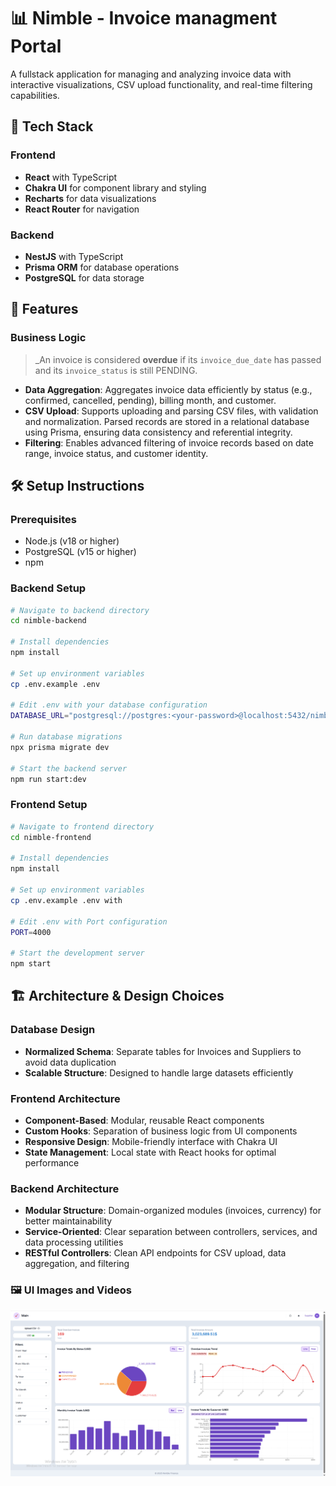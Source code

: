 # 📊 Nimble - Invoice managment Portal

A fullstack application for managing and analyzing invoice data with interactive visualizations, CSV upload functionality, and real-time filtering capabilities.

## 🧩 Tech Stack

### Frontend

- **React** with TypeScript
- **Chakra UI** for component library and styling
- **Recharts** for data visualizations
- **React Router** for navigation

### Backend

- **NestJS** with TypeScript
- **Prisma ORM** for database operations
- **PostgreSQL** for data storage

## 🚀 Features

### Business Logic

> \_An invoice is considered **overdue** if its `invoice_due_date` has passed and its `invoice_status` is still PENDING.

- **Data Aggregation**: Aggregates invoice data efficiently by status (e.g., confirmed, cancelled, pending), billing month, and customer.
- **CSV Upload**: Supports uploading and parsing CSV files, with validation and normalization. Parsed records are stored in a relational database using Prisma, ensuring data consistency and referential integrity.
- **Filtering**: Enables advanced filtering of invoice records based on date range, invoice status, and customer identity.

## 🛠️ Setup Instructions

### Prerequisites

- Node.js (v18 or higher)
- PostgreSQL (v15 or higher)
- npm

### Backend Setup

```bash
# Navigate to backend directory
cd nimble-backend

# Install dependencies
npm install

# Set up environment variables
cp .env.example .env

# Edit .env with your database configuration
DATABASE_URL="postgresql://postgres:<your-password>@localhost:5432/nimble"

# Run database migrations
npx prisma migrate dev

# Start the backend server
npm run start:dev
```

### Frontend Setup

```bash
# Navigate to frontend directory
cd nimble-frontend

# Install dependencies
npm install

# Set up environment variables
cp .env.example .env with

# Edit .env with Port configuration
PORT=4000

# Start the development server
npm start
```

## 🏗️ Architecture & Design Choices

### Database Design

- **Normalized Schema**: Separate tables for Invoices and Suppliers to avoid data duplication
- **Scalable Structure**: Designed to handle large datasets efficiently

### Frontend Architecture

- **Component-Based**: Modular, reusable React components
- **Custom Hooks**: Separation of business logic from UI components
- **Responsive Design**: Mobile-friendly interface with Chakra UI
- **State Management**: Local state with React hooks for optimal performance

### Backend Architecture

- **Modular Structure**: Domain-organized modules (invoices, currency) for better maintainability
- **Service-Oriented**: Clear separation between controllers, services, and data processing utilities
- **RESTful Controllers**: Clean API endpoints for CSV upload, data aggregation, and filtering

### 🖼️ UI Images and Videos

![Responsive Design](image.png)
